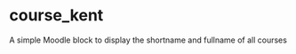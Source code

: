 course_kent
==================
A simple Moodle block to display the shortname and fullname of all courses

